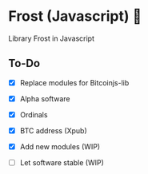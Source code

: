 # Frost (Javascript) 🔑

Library Frost in Javascript

## To-Do

- [x] Replace modules for Bitcoinjs-lib
- [x] Alpha software
- [x] Ordinals
- [x] BTC address (Xpub)
- [x] Add new modules (WIP)
- [ ] Let software stable (WIP)

